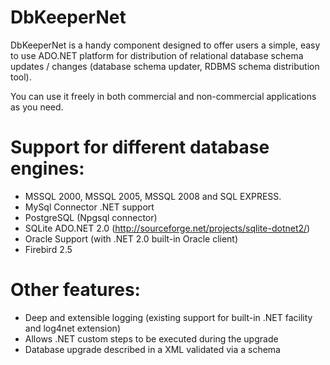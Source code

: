 # DbKeeperNet

DbKeeperNet is a handy component designed to offer users a simple, easy to use ADO.NET platform for distribution 
of relational database schema updates / changes (database schema updater, RDBMS schema distribution tool). 

You can use it freely in both commercial and non-commercial applications as you need. 

# Support for different database engines:

* MSSQL 2000, MSSQL 2005, MSSQL 2008 and SQL EXPRESS.
* MySql Connector .NET support
* PostgreSQL (Npgsql connector)
* SQLite ADO.NET 2.0 (http://sourceforge.net/projects/sqlite-dotnet2/)
* Oracle Support (with .NET 2.0 built-in Oracle client)
* Firebird 2.5

# Other features:
* Deep and extensible logging (existing support for built-in .NET facility and log4net extension)
* Allows .NET custom steps to be executed during the upgrade
* Database upgrade described in a XML validated via a schema
